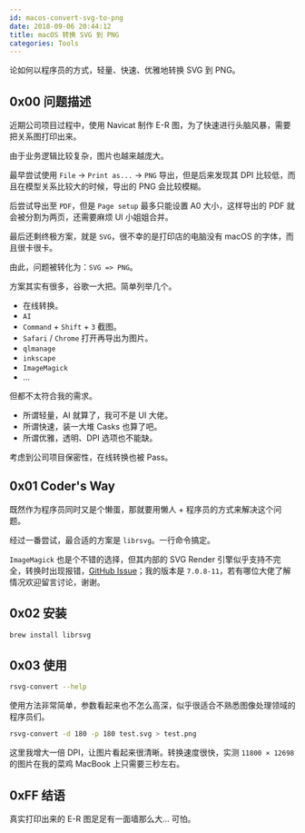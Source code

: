 ```yaml
---
id: macos-convert-svg-to-png
date: 2018-09-06 20:44:12
title: macOS 转换 SVG 到 PNG
categories: Tools
---
```


论如何以程序员的方式，轻量、快速、优雅地转换 SVG 到 PNG。

## 0x00 问题描述

近期公司项目过程中，使用 Navicat 制作 E-R 图，为了快速进行头脑风暴，需要把关系图打印出来。

由于业务逻辑比较复杂，图片也越来越庞大。

最早尝试使用 `File` -> `Print as...` -> `PNG` 导出，但是后来发现其 DPI 比较低，而且在模型关系比较大的时候，导出的 PNG 会比较模糊。

后尝试导出至 `PDF`，但是 `Page setup` 最多只能设置 A0 大小，这样导出的 PDF 就会被分割为两页，还需要麻烦 UI 小姐姐合并。

最后还剩终极方案，就是 `SVG`，很不幸的是打印店的电脑没有 macOS 的字体，而且很卡很卡。

由此，问题被转化为：`SVG => PNG`。

方案其实有很多，谷歌一大把。简单列举几个。

- 在线转换。
- `AI`
- `Command` + `Shift` + `3` 截图。
- `Safari` / `Chrome` 打开再导出为图片。
- `qlmanage`
- `inkscape`
- `ImageMagick`
- ...

但都不太符合我的需求。

- 所谓轻量，AI 就算了，我可不是 UI 大佬。
- 所谓快速，装一大堆 Casks 也算了吧。
- 所谓优雅，透明、DPI 选项也不能缺。

考虑到公司项目保密性，在线转换也被 Pass。

## 0x01 Coder's Way

既然作为程序员同时又是个懒蛋，那就要用懒人 + 程序员的方式来解决这个问题。

经过一番尝试，最合适的方案是 `librsvg`。一行命令搞定。

`ImageMagick` 也是个不错的选择，但其内部的 SVG Render 引擎似乎支持不完全，转换时出现报错，[GitHub Issue](https://github.com/ImageMagick/ImageMagick/issues/974)；我的版本是 `7.0.8-11`，若有哪位大佬了解情况欢迎留言讨论，谢谢。

## 0x02 安装

```bash
brew install librsvg
```

## 0x03 使用

```bash
rsvg-convert --help
```

使用方法非常简单，参数看起来也不怎么高深，似乎很适合不熟悉图像处理领域的程序员们。

```bash
rsvg-convert -d 180 -p 180 test.svg > test.png
```

这里我增大一倍 DPI，让图片看起来很清晰。转换速度很快，实测 `11800 × 12698` 的图片在我的菜鸡 MacBook 上只需要三秒左右。

## 0xFF 结语

真实打印出来的 E-R 图足足有一面墙那么大... 可怕。